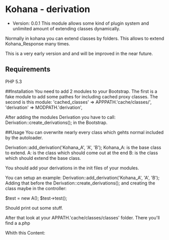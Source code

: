 # Kohana - derivation
- Version: 0.0.1
This module allows some kind of plugin system and unlimited amount of extending classes dynamically.

Normally in kohana you can extend classes by folders.
This allows to extend Kohana_Response many times.

This is a very early version and and will be improved in the near future.

## Requirements
PHP 5.3

##Installation
You need to add 2 modules to your Bootstrap. The first is a fake module to add some pathes for including cached proxy classes.
The second is this module:
	'cached_classes' => APPPATH.'cache/classes/',			
	'derivation' => MODPATH.'derivation',

After adding the modules Derivation you have to call:
	Derivation::create_derivations();
in the Bootstrap.

##Usage
You can overwrite nearly every class which gehts normal included by the autoloader.

Derivation::add_derivation('Kohana_A', 'A', 'B');
Kohana_A: is  the base class to extend.
A: is the class which should come out at the end
B: is the class which should extend the base class.

You should add your derivations in the init files of your modules.

You can setup an example:
Derivation::add_derivation('Kohana_A', 'A', 'B');
Adding that before the Derivation::create_derivations(); 
and creating the class maybe in the controller:

$test = new A();
$test->test();

Should print out some stuff.

After that look at your APPATH.'cache/classes/classes' folder. There you'll find a a.php

Whith this Content:
<?php defined('SYSPATH') or die('No direct script access.'); 

class B extends Kohana_A {
	public function test() {
	parent::test();
		var_dump('test_Class_B');
	}

}

class A extends B {}


##TODO
- Cache time put into variable
